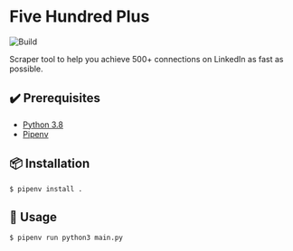 # Five Hundred Plus

![Build](https://github.com/maxwowo/five-hundred-plus/workflows/Build/badge.svg)

Scraper tool to help you achieve 500+ connections on LinkedIn as fast as possible.

## ✔️ Prerequisites

- [Python 3.8](https://www.python.org/downloads/release/python-380/)
- [Pipenv](https://pipenv-fork.readthedocs.io/en/latest/)

## 📦 Installation

```bash
$ pipenv install .
```

## 🔨 Usage

```bash
$ pipenv run python3 main.py
```
